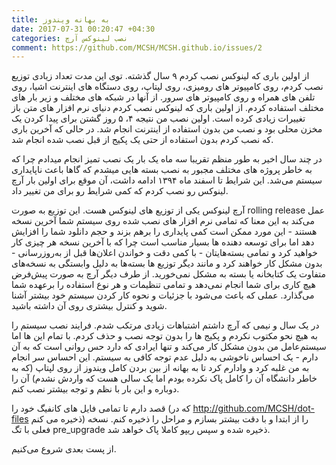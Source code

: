 ```yaml
---
title: به بهانه ویندوز
date: 2017-07-31 00:20:47 +04:30
categories: نصب لینوکس آرچ
comment: https://github.com/MCSH/MCSH.github.io/issues/2
---
```


از اولین باری که لینوکس نصب کردم ۹ سال گذشته. توی این مدت تعداد زیادی توزیع نصب کردم، روی کامپیوتر های رومیزی، روی لپتاپ، روی دستگاه های اینترنت اشیا، روی تلفن های همراه و روی کامپیوتر های سرور. از آنها در شبکه های مختلف و زیر بار های مختلف استفاده کردم. از اولین باری که لینوکس نصب کردم دنیای نرم افزار های متن باز تغییرات زیادی کرده است. اولین نصب من نتیجه ۴، ۵ روز گشتن برای پیدا کردن یک مخزن محلی بود و نصب من بدون استفاده از اینترنت انجام شد. در حالی که آخرین باری که نصب کردم بدون استفاده از حتی یک پکیج از قبل نصب شده انجام شد. 

در چند سال اخیر به طور منظم تقریبا سه ماه یک بار یک نصب تمیز انجام میدادم چرا که به خاطر پروژه های مختلف مجبور به نصب بسته هایی میشدم که گاها باعث ناپایداری سیستم می‌شد. این شرایط تا اسفند ماه ۱۳۹۴ ادامه داشت، آن موقع برای اولین بار آرچ لینوکس رو نصب کردم که کمی شرایط رو برای من تغییر داد.

آرچ لینوکس یکی از توزیع های لینوکس هست. این توزیع به صورت rolling release عمل می‌کند به این معنا که تمامی نرم افزار های نصب شده روی سیستم شما آخرین نسخه هستند - این مورد ممکن است کمی پایداری را برهم بزند و حجم دانلود شما را افزایش دهد اما برای توسعه دهنده ها بسیار مناسب است چرا که با آخرین نسخه هر چیزی کار خواهید کرد و تمامی بسته‌هایتان - با کمی دقت و خواندن اعلان‌ها قبل از به‌روز‌رسانی - بدون مشکل کار خواهند کرد و مانند دیگر توزیع ها بسته‌ها به دلیل وابستگی به نسخه‌های متفاوت یک کتابخانه یا بسته به مشکل نمی‌خورید. از طرف دیگر آرچ به صورت پیش‌فرض هیچ کاری برای شما انجام نمی‌دهد و تمامی تنظیمات و هر نوع استفاده را برعهده شما می‌گذارد. عملی که باعث می‌شود با جزئیات و نحوه کار کردن سیستم خود بیشتر آشنا شوید و کنترل بیشتری روی آن داشته باشید.

در یک سال و نیمی که آرچ داشتم اشتباهات زیادی مرتکب شدم. فرایند نصب سیستم را به هیچ نحو مکتوب نکردم و پکیج ها را بدون توجه نصب و حذف کردم. با تمام این ها اما سیستم‌عامل من بدون مشکل کار می‌کند و تنها ایرادی که دارد حس روانی است که به آن دارم - یک احساس ناخوشی به دلیل عدم توجه کافی به سیستم. این احساس سر انجام به من غلبه کرد و وادارم کرد تا به بهانه از بین بردن کامل ویندوز از روی لپتاپ (که به خاطر دانشگاه آن را کامل پاک نکرده بودم اما یک سالی هست که واردش نشدم) آن را دوباره و این بار با نظم و توجه بیشتر نصب کنم.

قصد دارم تا تمامی فایل های کانفیگ خود را (که در http://github.com/MCSH/dot-files ذخیره می کنم) را از ابتدا و با دقت بیشتر بسازم و مراحل را ذخیره کنم. نسخه فعلی با تگ pre_upgrade ذخیره شده و سپس ریپو کاملا پاک خواهد شد.

از پست بعدی شروع می‌کنیم.
